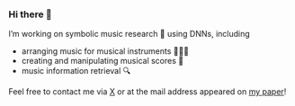 ### Hi there 👋
I’m working on symbolic music research 🎵 using DNNs, including
- arranging music for musical instruments 🎹🎸🎺
- creating and manipulating musical scores 🎼
- music information retrieval 🔍

<!-- - My recent work [Score Transformer](https://github.com/suzuqn/ScoreTransformer) focuses on making musical scores from MIDI. -->

Feel free to contact me via [X](https://x.com/szqn_n) or at the mail address appeared on [my paper](https://arxiv.org/pdf/2112.00355.pdf)!

<!--
**suzuqn/suzuqn** is a ✨ _special_ ✨ repository because its `README.md` (this file) appears on your GitHub profile.

Here are some ideas to get you started:

- 🔭 I’m currently working on ...
- 🌱 I’m currently learning ...
- 👯 I’m looking to collaborate on ...
- 🤔 I’m looking for help with ...
- 💬 Ask me about ...
- 📫 How to reach me: ...
- 😄 Pronouns: ...
- ⚡ Fun fact: ...
-->
